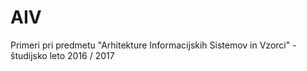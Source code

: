 # AIV
Primeri pri predmetu "Arhitekture Informacijskih Sistemov in Vzorci" - študijsko leto 2016 / 2017
